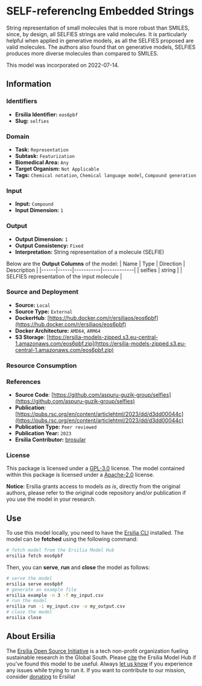 # SELF-referencIng Embedded Strings

String representation of small molecules that is more robust than SMILES, since, by design, all SELFIES strings are valid molecules. It is particularly helpful when applied in generative models, as all the SELFIES proposed are valid molecules. The authors also found that on generative models, SELFIES produces more diverse molecules than compared to SMILES.

This model was incorporated on 2022-07-14.

## Information
### Identifiers
- **Ersilia Identifier:** `eos6pbf`
- **Slug:** `selfies`

### Domain
- **Task:** `Representation`
- **Subtask:** `Featurization`
- **Biomedical Area:** `Any`
- **Target Organism:** `Not Applicable`
- **Tags:** `Chemical notation`, `Chemical language model`, `Compound generation`

### Input
- **Input:** `Compound`
- **Input Dimension:** `1`

### Output
- **Output Dimension:** `1`
- **Output Consistency:** `Fixed`
- **Interpretation:** String representation of a molecule (SELFIE)

Below are the **Output Columns** of the model:
| Name | Type | Direction | Description |
|------|------|-----------|-------------|
| selfies | string |  | SELFIES representation of the input molecule |


### Source and Deployment
- **Source:** `Local`
- **Source Type:** `External`
- **DockerHub**: [https://hub.docker.com/r/ersiliaos/eos6pbf](https://hub.docker.com/r/ersiliaos/eos6pbf)
- **Docker Architecture:** `AMD64`, `ARM64`
- **S3 Storage**: [https://ersilia-models-zipped.s3.eu-central-1.amazonaws.com/eos6pbf.zip](https://ersilia-models-zipped.s3.eu-central-1.amazonaws.com/eos6pbf.zip)

### Resource Consumption


### References
- **Source Code**: [https://github.com/aspuru-guzik-group/selfies](https://github.com/aspuru-guzik-group/selfies)
- **Publication**: [https://pubs.rsc.org/en/content/articlehtml/2023/dd/d3dd00044c](https://pubs.rsc.org/en/content/articlehtml/2023/dd/d3dd00044c)
- **Publication Type:** `Peer reviewed`
- **Publication Year:** `2023`
- **Ersilia Contributor:** [brosular](https://github.com/brosular)

### License
This package is licensed under a [GPL-3.0](https://github.com/ersilia-os/ersilia/blob/master/LICENSE) license. The model contained within this package is licensed under a [Apache-2.0](LICENSE) license.

**Notice**: Ersilia grants access to models _as is_, directly from the original authors, please refer to the original code repository and/or publication if you use the model in your research.


## Use
To use this model locally, you need to have the [Ersilia CLI](https://github.com/ersilia-os/ersilia) installed.
The model can be **fetched** using the following command:
```bash
# fetch model from the Ersilia Model Hub
ersilia fetch eos6pbf
```
Then, you can **serve**, **run** and **close** the model as follows:
```bash
# serve the model
ersilia serve eos6pbf
# generate an example file
ersilia example -n 3 -f my_input.csv
# run the model
ersilia run -i my_input.csv -o my_output.csv
# close the model
ersilia close
```

## About Ersilia
The [Ersilia Open Source Initiative](https://ersilia.io) is a tech non-profit organization fueling sustainable research in the Global South.
Please [cite](https://github.com/ersilia-os/ersilia/blob/master/CITATION.cff) the Ersilia Model Hub if you've found this model to be useful. Always [let us know](https://github.com/ersilia-os/ersilia/issues) if you experience any issues while trying to run it.
If you want to contribute to our mission, consider [donating](https://www.ersilia.io/donate) to Ersilia!
